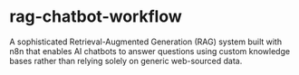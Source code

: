 # rag-chatbot-workflow
A sophisticated Retrieval-Augmented Generation (RAG) system built with n8n that enables AI chatbots to answer questions using custom knowledge bases rather than relying solely on generic web-sourced data.
